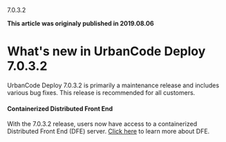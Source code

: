





7.0.3.2

**This article was originaly published in 2019.08.06**


What's new in UrbanCode Deploy 7.0.3.2
======================================




UrbanCode Deploy 7.0.3.2 is primarily a maintenance release and includes various bug fixes. This release is recommended for all customers.
#### Containerized Distributed Front End


With the 7.0.3.2 release, users now have access to a containerized Distributed Front End (DFE) server. [Click here](https://developer.ibm.com/urbancode/2019/05/23/distributed-front-end-server/) to learn more about DFE.




